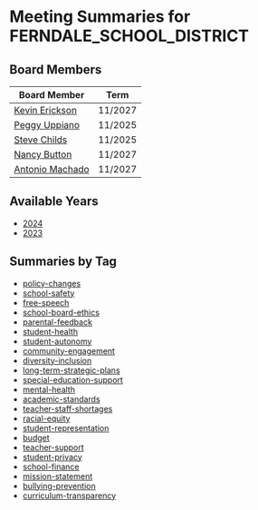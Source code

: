 # Meeting Summaries for FERNDALE_SCHOOL_DISTRICT

## Board Members

| Board Member       | Term           |
|--------------------|----------------|
| [Kevin Erickson](board_member_11.md) | 11/2027 |
| [Peggy Uppiano](board_member_12.md) | 11/2025 |
| [Steve Childs](board_member_13.md) | 11/2025 |
| [Nancy Button](board_member_14.md) | 11/2027 |
| [Antonio Machado](board_member_15.md) | 11/2027 |

## Available Years
- [2024](school_board_8_year_2024.md)
- [2023](school_board_8_year_2023.md)

## Summaries by Tag
- [policy-changes](school_board_8_tag_policy-changes.md)
- [school-safety](school_board_8_tag_school-safety.md)
- [free-speech](school_board_8_tag_free-speech.md)
- [school-board-ethics](school_board_8_tag_school-board-ethics.md)
- [parental-feedback](school_board_8_tag_parental-feedback.md)
- [student-health](school_board_8_tag_student-health.md)
- [student-autonomy](school_board_8_tag_student-autonomy.md)
- [community-engagement](school_board_8_tag_community-engagement.md)
- [diversity-inclusion](school_board_8_tag_diversity-inclusion.md)
- [long-term-strategic-plans](school_board_8_tag_long-term-strategic-plans.md)
- [special-education-support](school_board_8_tag_special-education-support.md)
- [mental-health](school_board_8_tag_mental-health.md)
- [academic-standards](school_board_8_tag_academic-standards.md)
- [teacher-staff-shortages](school_board_8_tag_teacher-staff-shortages.md)
- [racial-equity](school_board_8_tag_racial-equity.md)
- [student-representation](school_board_8_tag_student-representation.md)
- [budget](school_board_8_tag_budget.md)
- [teacher-support](school_board_8_tag_teacher-support.md)
- [student-privacy](school_board_8_tag_student-privacy.md)
- [school-finance](school_board_8_tag_school-finance.md)
- [mission-statement](school_board_8_tag_mission-statement.md)
- [bullying-prevention](school_board_8_tag_bullying-prevention.md)
- [curriculum-transparency](school_board_8_tag_curriculum-transparency.md)
